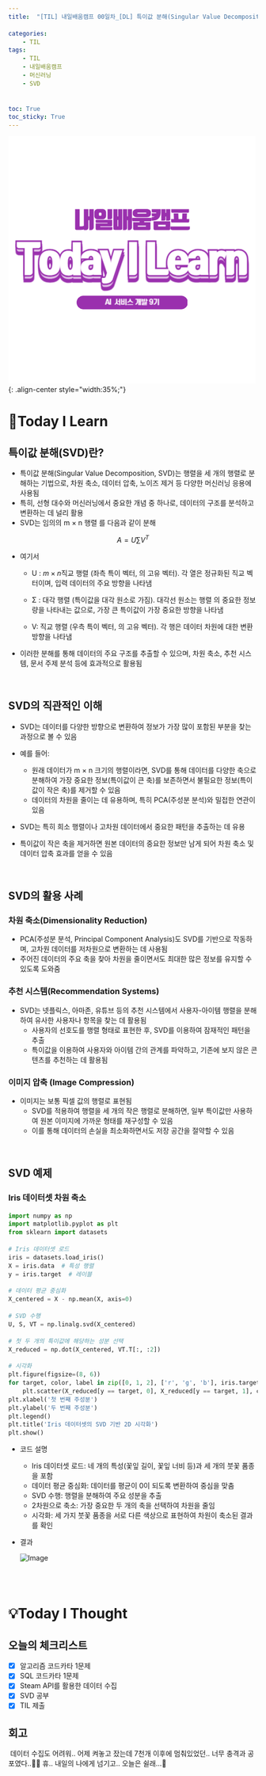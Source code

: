 ```yaml
---
title:  "[TIL] 내일배움캠프 00일차_[DL] 특이값 분해(Singular Value Decomposition, SVD)" 

categories: 
    - TIL
tags: 
    - TIL
    - 내일배움캠프
    - 머신러닝
    - SVD


toc: True
toc_sticky: True
---
```


![TIL](/assets/images/TIL2.png){: .align-center style="width:35%;"}

# 👀Today I Learn
## 특이값 분해(SVD)란?
- 특이값 분해(Singular Value Decomposition, SVD)는 행렬을 세 개의 행렬로 분해하는 기법으로, 차원 축소, 데이터 압축, 노이즈 제거 등 다양한 머신러닝 응용에 사용됨
- 특히, 선형 대수와 머신러닝에서 중요한 개념 중 하나로, 데이터의 구조를 분석하고 변환하는 데 널리 활용
- SVD는 임의의 m × n 행렬 를 다음과 같이 분해

$$ A = U \sum{V^T} $$

- 여기서
  - U : $m × n$직교 행렬 (좌측 특이 벡터, 의 고유 벡터). 각 열은 정규화된 직교 벡터이며, 입력 데이터의 주요 방향을 나타냄

  - Σ :  대각 행렬 (특이값을 대각 원소로 가짐). 대각선 원소는 행렬 의 중요한 정보량을 나타내는 값으로, 가장 큰 특이값이 가장 중요한 방향을 나타냄

  - V:  직교 행렬 (우측 특이 벡터, 의 고유 벡터). 각 행은 데이터 차원에 대한 변환 방향을 나타냄
- 이러한 분해를 통해 데이터의 주요 구조를 추출할 수 있으며, 차원 축소, 추천 시스템, 문서 주제 분석 등에 효과적으로 활용됨

<br>

## SVD의 직관적인 이해

- SVD는 데이터를 다양한 방향으로 변환하여 정보가 가장 많이 포함된 부분을 찾는 과정으로 볼 수 있음
- 예를 들어:
  - 원래 데이터가 m × n 크기의 행렬이라면, SVD를 통해 데이터를 다양한 축으로 분해하여 가장 중요한 정보(특이값이 큰 축)를 보존하면서 불필요한 정보(특이값이 작은 축)를 제거할 수 있음
  - 데이터의 차원을 줄이는 데 유용하며, 특히 PCA(주성분 분석)와 밀접한 연관이 있음

- SVD는 특히 희소 행렬이나 고차원 데이터에서 중요한 패턴을 추출하는 데 유용
- 특이값이 작은 축을 제거하면 원본 데이터의 중요한 정보만 남게 되어 차원 축소 및 데이터 압축 효과를 얻을 수 있음

<br>

## SVD의 활용 사례
### 차원 축소(Dimensionality Reduction)
- PCA(주성분 분석, Principal Component Analysis)도 SVD를 기반으로 작동하며, 고차원 데이터를 저차원으로 변환하는 데 사용됨
- 주어진 데이터의 주요 축을 찾아 차원을 줄이면서도 최대한 많은 정보를 유지할 수 있도록 도와줌

### 추천 시스템(Recommendation Systems)
- SVD는 넷플릭스, 아마존, 유튜브 등의 추천 시스템에서 사용자-아이템 행렬을 분해하여 유사한 사용자나 항목을 찾는 데 활용됨
  - 사용자의 선호도를 행렬 형태로 표현한 후, SVD를 이용하여 잠재적인 패턴을 추출
  - 특이값을 이용하여 사용자와 아이템 간의 관계를 파악하고, 기존에 보지 않은 콘텐츠를 추천하는 데 활용됨

### 이미지 압축 (Image Compression)
- 이미지는 보통 픽셀 값의 행렬로 표현됨
  - SVD를 적용하여 행렬을 세 개의 작은 행렬로 분해하면, 일부 특이값만 사용하여 원본 이미지에 가까운 형태를 재구성할 수 있음
  - 이를 통해 데이터의 손실을 최소화하면서도 저장 공간을 절약할 수 있음

<br>

## SVD 예제
### Iris 데이터셋 차원 축소

```python
import numpy as np
import matplotlib.pyplot as plt
from sklearn import datasets

# Iris 데이터셋 로드
iris = datasets.load_iris()
X = iris.data  # 특성 행렬
y = iris.target  # 레이블

# 데이터 평균 중심화
X_centered = X - np.mean(X, axis=0)

# SVD 수행
U, S, VT = np.linalg.svd(X_centered)

# 첫 두 개의 특이값에 해당하는 성분 선택
X_reduced = np.dot(X_centered, VT.T[:, :2])

# 시각화
plt.figure(figsize=(8, 6))
for target, color, label in zip([0, 1, 2], ['r', 'g', 'b'], iris.target_names):
    plt.scatter(X_reduced[y == target, 0], X_reduced[y == target, 1], c=color, label=label)
plt.xlabel('첫 번째 주성분')
plt.ylabel('두 번째 주성분')
plt.legend()
plt.title('Iris 데이터셋의 SVD 기반 2D 시각화')
plt.show()
```
- 코드 설명
  - Iris 데이터셋 로드: 네 개의 특성(꽃잎 길이, 꽃잎 너비 등)과 세 개의 붓꽃 품종을 포함
  - 데이터 평균 중심화: 데이터를 평균이 0이 되도록 변환하여 중심을 맞춤
  - SVD 수행: 행렬을 분해하여 주요 성분을 추출
  - 2차원으로 축소: 가장 중요한 두 개의 축을 선택하여 차원을 줄임
  - 시각화: 세 가지 붓꽃 품종을 서로 다른 색상으로 표현하여 차원이 축소된 결과를 확인

- 결과

    ![Image](https://github.com/user-attachments/assets/1a0251c2-0206-47e4-a28d-8b5af454d376)

<br>
<br>

# 💡Today I Thought

## 오늘의 체크리스트
- [x]  알고리즘 코드카타 1문제
- [x]  SQL 코드카타 1문제
- [x]  Steam API를 활용한 데이터 수집
- [x]  SVD 공부
- [x]  TIL 제출

## 회고
&nbsp;데이터 수집도 어려워.. 어제 켜놓고 잤는데 7천개 이후에 멈춰있었던.. 너무 충격과 공포였다..😶‍🌫️ 휴.. 내일의 나에게 넘기고.. 오늘은 쉴래...🫠